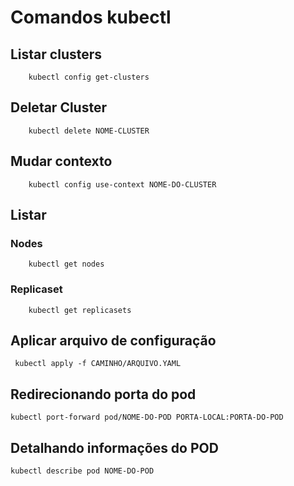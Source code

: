 # Comandos kubectl
## Listar clusters

```
    kubectl config get-clusters
```

## Deletar Cluster
```
    kubectl delete NOME-CLUSTER
```

## Mudar contexto
```
    kubectl config use-context NOME-DO-CLUSTER
```

## Listar 
### Nodes
```
    kubectl get nodes
```

### Replicaset
```
    kubectl get replicasets
```

## Aplicar arquivo de configuração
```
 kubectl apply -f CAMINHO/ARQUIVO.YAML
```

## Redirecionando porta do pod
```
kubectl port-forward pod/NOME-DO-POD PORTA-LOCAL:PORTA-DO-POD
```
## Detalhando informações do POD
```
kubectl describe pod NOME-DO-POD
```